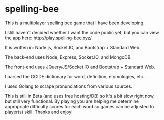# spelling-bee

This is a multiplayer spelling bee game that I have been developing.

I still haven't decided whether I want the code public yet, but you can view the app here: http://play.spelling-bee.xyz/

It is written in: Node.js, Socket.IO, and Bootstrap + Standard Web.

The back-end uses Node, Express, Socket.IO, and MongoDB.

The front-end uses JQuery/JS/Socket.IO and Bootstrap + Standard Web.

I parsed the GCIDE dictionary for word, definition, etymologies, etc...

I used Golang to scrape pronunciations from various sources.

This is still in Beta (and uses free hosting/DB) so it's a bit slow right now, but still very functional. By playing you are helping me determine appropriate difficulty scores for each word so games can be adjusted to player(s) skill. Thanks and enjoy!
